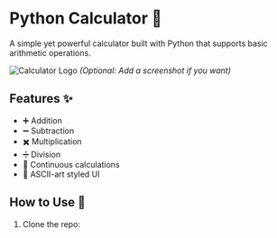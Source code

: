 # Python Calculator 🧮

A simple yet powerful calculator built with Python that supports basic arithmetic operations.

![Calculator Logo](logo.png) *(Optional: Add a screenshot if you want)*

## Features ✨
- ➕ Addition
- ➖ Subtraction
- ✖️ Multiplication
- ➗ Division
- 🔄 Continuous calculations
- 🎨 ASCII-art styled UI

## How to Use 🚀
1. Clone the repo:
   ```bash
  
